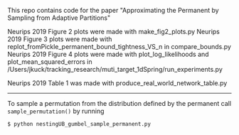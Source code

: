This repo contains code for the paper "Approximating the Permanent by Sampling from Adaptive Partitions"

Neurips 2019 Figure 2 plots were made with make_fig2_plots.py
Neurips 2019 Figure 3 plots were made with replot_fromPickle_permanent_bound_tightness_VS_n in compare_bounds.py
Neurips 2019 Figure 4 plots were made with plot_log_likelihoods and plot_mean_squared_errors in /Users/jkuck/tracking_research/muti_target_1dSpring/run_experiments.py

Neurips 2019 Table 1 was made with produce_real_world_network_table.py

---
To sample a permutation from the distribution defined by the permanent call `sample_permutation()` by running
```
$ python nestingUB_gumbel_sample_permanent.py
```

